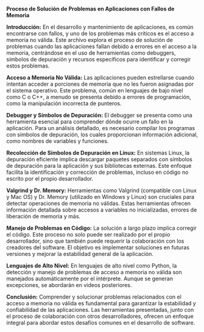 **Proceso de Solución de Problemas en Aplicaciones con Fallos de Memoria**

**Introducción:**
En el desarrollo y mantenimiento de aplicaciones, es común encontrarse con fallos, y uno de los problemas más críticos es el acceso a memoria no válida. Este archivo explora el proceso de solución de problemas cuando las aplicaciones fallan debido a errores en el acceso a la memoria, centrándose en el uso de herramientas como debuggers, símbolos de depuración y recursos específicos para identificar y corregir estos problemas.

**Acceso a Memoria No Válida:**
Las aplicaciones pueden estrellarse cuando intentan acceder a porciones de memoria que no les fueron asignadas por el sistema operativo. Este problema, común en lenguajes de bajo nivel como C o C++, a menudo se presenta debido a errores de programación, como la manipulación incorrecta de punteros.

**Debugger y Símbolos de Depuración:**
El debugger se presenta como una herramienta esencial para comprender dónde ocurre un fallo en la aplicación. Para un análisis detallado, es necesario compilar los programas con símbolos de depuración, los cuales proporcionan información adicional, como nombres de variables y funciones.

**Recolección de Símbolos de Depuración en Linux:**
En sistemas Linux, la depuración eficiente implica descargar paquetes separados con símbolos de depuración para la aplicación y sus bibliotecas externas. Este enfoque facilita la identificación y corrección de problemas, incluso en código no escrito por el propio desarrollador.

**Valgrind y Dr. Memory:**
Herramientas como Valgrind (compatible con Linux y Mac OS) y Dr. Memory (utilizado en Windows y Linux) son cruciales para detectar operaciones de memoria no válidas. Estas herramientas ofrecen información detallada sobre accesos a variables no inicializadas, errores de liberación de memoria y más.

**Manejo de Problemas en Código:**
La solución a largo plazo implica corregir el código. Este proceso no solo puede ser realizado por el propio desarrollador, sino que también puede requerir la colaboración con los creadores del software. El objetivo es implementar soluciones en futuras versiones y mejorar la estabilidad general de la aplicación.

**Lenguajes de Alto Nivel:**
En lenguajes de alto nivel como Python, la detección y manejo de problemas de acceso a memoria no válida son manejados automáticamente por el intérprete. Aunque se generan excepciones, se abordarán en videos posteriores.

**Conclusión:**
Comprender y solucionar problemas relacionados con el acceso a memoria no válida es fundamental para garantizar la estabilidad y confiabilidad de las aplicaciones. Las herramientas presentadas, junto con el proceso de colaboración con otros desarrolladores, ofrecen un enfoque integral para abordar estos desafíos comunes en el desarrollo de software.